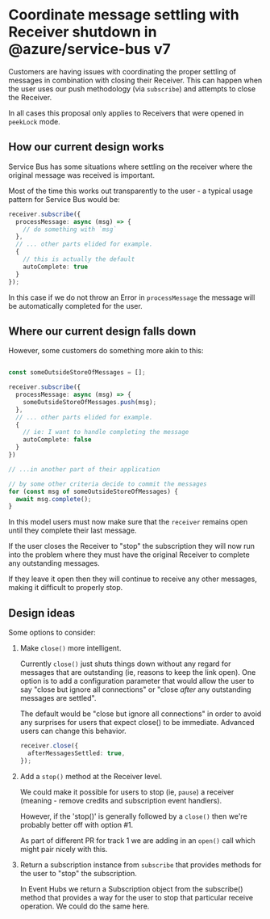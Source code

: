 # Coordinate message settling with Receiver shutdown in @azure/service-bus v7

Customers are having issues with coordinating the proper settling of
messages in combination with closing their Receiver. This can happen
when the user uses our push methodology (via `subscribe`) and attempts
to close the Receiver.

In all cases this proposal only applies to Receivers that were opened in
`peekLock` mode.

## How our current design works

Service Bus has some situations where settling on the receiver
where the original message was received is important.

Most of the time this works out transparently to the user - a typical
usage pattern for Service Bus would be:

```typescript
receiver.subscribe({
  processMessage: async (msg) => {
    // do something with `msg`
  },
  // ... other parts elided for example.
  {
    // this is actually the default
    autoComplete: true
  }
});
```

In this case if we do not throw an Error in `processMessage` the
message will be automatically completed for the user.

## Where our current design falls down

However, some customers do something more akin to this:

```typescript

const someOutsideStoreOfMessages = [];

receiver.subscribe({
  processMessage: async (msg) => {
    someOutsideStoreOfMessages.push(msg);
  },
  // ... other parts elided for example.
  {
    // ie: I want to handle completing the message
    autoComplete: false
  }
})

// ...in another part of their application

// by some other criteria decide to commit the messages
for (const msg of someOutsideStoreOfMessages) {
  await msg.complete();
}

```

In this model users must now make sure that the `receiver` remains open
until they complete their last message.

If the user closes the Receiver to "stop" the subscription they will now run into the
problem where they must have the original Receiver to complete any outstanding
messages.

If they leave it open then they will continue to receive any other messages, making it
difficult to properly stop.

## Design ideas

Some options to consider:

1. Make `close()` more intelligent.

   Currently `close()` just shuts things down without any regard for messages that are outstanding (ie,
   reasons to keep the link open). One option is to add a configuration parameter that would allow
   the user to say "close but ignore all connections" or "close _after_ any outstanding messages are settled".

   The default would be "close but ignore all connections" in order to avoid any surprises for users that expect
   close() to be immediate. Advanced users can change this behavior.

   ```typescript
   receiver.close({
     afterMessagesSettled: true,
   });
   ```

2. Add a `stop()` method at the Receiver level.

   We could make it possible for users to stop (ie, `pause`) a receiver (meaning - remove credits and subscription
   event handlers).

   However, if the 'stop()' is generally followed by a `close()` then we're probably better off with option #1.

   As part of different PR for track 1 we are adding in an `open()` call which might pair nicely with this.

3. Return a subscription instance from `subscribe` that provides methods for the user to "stop" the subscription.

   In Event Hubs we return a Subscription object from the subscribe() method that provides a way for the user to stop
   that particular receive operation. We could do the same here.
